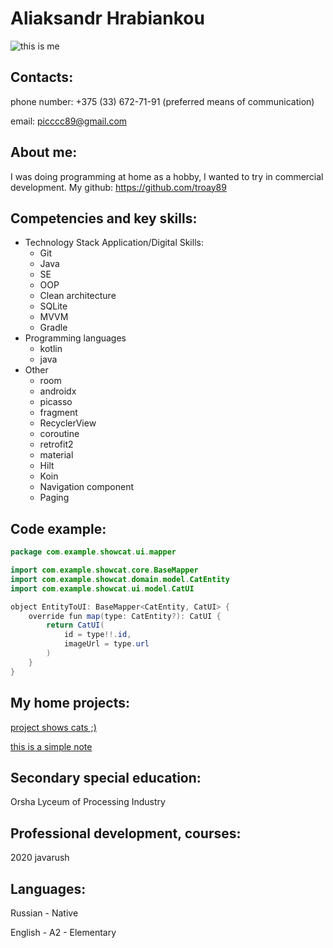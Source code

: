 # Aliaksandr Hrabiankou

![this is me](images/good_guy2.jpg "The best programmer in the world")


## Contacts:   

phone number: +375 (33) 672-71-91 (preferred means of communication)

email: picccc89@gmail.com 


## About me:

I was doing programming at home as a hobby, I wanted to try in commercial development. My github:  https://github.com/troay89


## Competencies and key skills:

- Technology Stack Application/Digital Skills:
    - Git
    - Java
    - SE
    - OOP
    - Clean architecture
    - SQLite
    - MVVM
    - Gradle
- Programming languages
    - kotlin
    - java
- Other
    - room
    - androidx
    - picasso
    - fragment
    - RecyclerView
    - coroutine
    - retrofit2
    - material
    - Hilt
    - Koin
    - Navigation component
    - Paging


## Code example:

```java
package com.example.showcat.ui.mapper

import com.example.showcat.core.BaseMapper
import com.example.showcat.domain.model.CatEntity
import com.example.showcat.ui.model.CatUI

object EntityToUI: BaseMapper<CatEntity, CatUI> {
    override fun map(type: CatEntity?): CatUI {
        return CatUI(
            id = type!!.id,
            imageUrl = type.url
        )
    }
}
```

## My home projects:

[project shows cats ;)](https://github.com/troay89/ShowCat)

[this is a simple note ](https://github.com/troay89/Notes)


## Secondary special education:

Orsha Lyceum of Processing Industry


## Professional development, courses:

2020  javarush


## Languages:

Russian - Native

English - A2 - Elementary